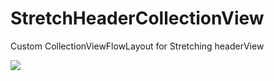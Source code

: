 # StretchHeaderCollectionView

Custom CollectionViewFlowLayout for Stretching headerView

![](https://github.com/ktrkathir/StretchHeaderCollectionView/blob/master/Collectionview/Simulator%20Screen%20Shot%20-%20iPhone%207%20-%202019-03-28%20at%2020.06.05.png?raw=true)

